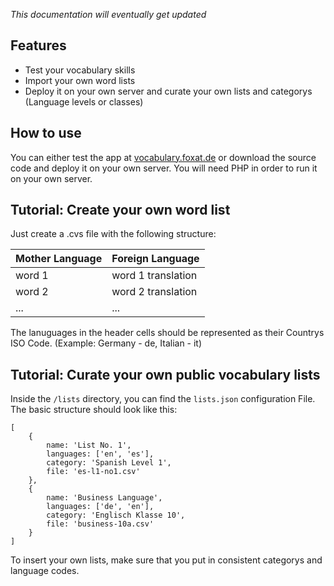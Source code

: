 *This documentation will eventually get updated*

## Features

* Test your vocabulary skills
* Import your own word lists
* Deploy it on your own server and curate your own lists and categorys (Language levels or classes)

## How to use

You can either test the app at [vocabulary.foxat.de](vocabulary.foxat.de) or download the source code and deploy it on your own server. You will need PHP in order to run it on your own server.

## Tutorial: Create your own word list

Just create a .cvs file with the following structure:

Mother Language  | Foreign Language
---------------- | ----------------
word 1           | word 1 translation
word 2           | word 2 translation
...              | ...

The lanuguages in the header cells should be represented as their Countrys ISO Code. (Example: Germany - de, Italian - it)

## Tutorial: Curate your own public vocabulary lists

Inside the `/lists` directory, you can find the `lists.json` configuration File. The basic structure should look like this:

    [
        {
            name: 'List No. 1',
            languages: ['en', 'es'],
            category: 'Spanish Level 1',
            file: 'es-l1-no1.csv'
        },
        {
            name: 'Business Language',
            languages: ['de', 'en'],
            category: 'Englisch Klasse 10',
            file: 'business-10a.csv'
        }
    ]
    
To insert your own lists, make sure that you put in consistent categorys and language codes.
